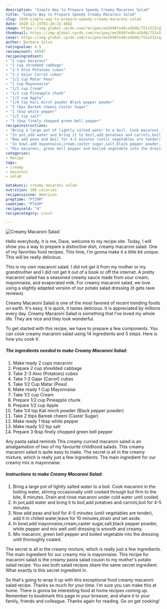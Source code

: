 ```yaml
---
description: "Simple Way to Prepare Speedy Creamy Macaroni Salad"
title: "Simple Way to Prepare Speedy Creamy Macaroni Salad"
slug: 1036-simple-way-to-prepare-speedy-creamy-macaroni-salad
date: 2020-12-15T01:38:23.488Z
image: https://img-global.cpcdn.com/recipes/ee2698fe48ca56d6/751x532cq70/creamy-macaroni-salad-recipe-main-photo.jpg
thumbnail: https://img-global.cpcdn.com/recipes/ee2698fe48ca56d6/751x532cq70/creamy-macaroni-salad-recipe-main-photo.jpg
cover: https://img-global.cpcdn.com/recipes/ee2698fe48ca56d6/751x532cq70/creamy-macaroni-salad-recipe-main-photo.jpg
author: Barbara Silva
ratingvalue: 4.5
reviewcount: 49587
recipeingredient:
- "2 cups macaroni"
- "2 cup shredded cabbage"
- "2-3 Aloo Potatoes cubes"
- "1-2 Gajar Carrot cubes"
- "1/2 Cup Matar Peas"
- "1 Cup Mayonnaise"
- "1/2 cup Cream"
- "1/2 cup Pineapple chunk"
- "1/2 cup Apple"
- "1/4 tsp Kali mirch powder Black pepper powder"
- "2 tbps Bareek cheeni Caster Sugar"
- "1 tbsp white pepper"
- "1/2 tsp salt"
- "3 tbsp finely chopped green bell pepper"
recipeinstructions:
- "Bring a large pot of lightly salted water to a boil. Cook macaroni in the boiling water, stirring occasionally until cooked through but firm to the bite, 8 minutes. Drain and rinse macaroni under cold water until cooled."
- "In pot,add water and bring it to boil,add potatoes and carrots,boil for 4-5 minutes."
- "Now add peas and boil for 4-5 minutes (until vegetables are tender), add it in chilled water,leave for 10 minutes,strain and set aside."
- "In bowl,add mayonnaise,cream,caster sugar,salt,black pepper powder, white pepper and mix well until dressing is smooth and creamy."
- "Mix macaroni, green bell pepper and boiled vegetable into the dressing until thoroughly coated."
categories:
- Recipe
tags:
- creamy
- macaroni
- salad

katakunci: creamy macaroni salad 
nutrition: 200 calories
recipecuisine: American
preptime: "PT39M"
cooktime: "PT42M"
recipeyield: "4"
recipecategory: Lunch

---
```



![Creamy Macaroni Salad](https://img-global.cpcdn.com/recipes/ee2698fe48ca56d6/751x532cq70/creamy-macaroni-salad-recipe-main-photo.jpg)

Hello everybody, it is me, Dave, welcome to my recipe site. Today, I will show you a way to prepare a distinctive dish, creamy macaroni salad. One of my favorites food recipes. This time, I'm gonna make it a little bit unique. This will be really delicious.

This is my own macaroni salad. I did not get it from my mother or my grandmother and I did not get it out of a book or off the internet. A pretty macaroni salad has a seasoned creamy sauce made from sour cream, mayonnaise, and evaporated milk. For creamy macaroni salad, we love using a slightly adapted version of our potato salad dressing (it gets rave reviews).

Creamy Macaroni Salad is one of the most favored of recent trending foods on earth. It's easy, it is quick, it tastes delicious. It is appreciated by millions every day. Creamy Macaroni Salad is something that I've loved my whole life. They are nice and they look wonderful.


To get started with this recipe, we have to prepare a few components. You can cook creamy macaroni salad using 14 ingredients and 5 steps. Here is how you cook it.

<!--inarticleads1-->

##### The ingredients needed to make Creamy Macaroni Salad:

1. Make ready 2 cups macaroni
1. Prepare 2 cup shredded cabbage
1. Take 2-3 Aloo (Potatoes) cubes
1. Take 1-2 Gajar (Carrot) cubes
1. Take 1/2 Cup Matar (Peas)
1. Make ready 1 Cup Mayonnaise
1. Take 1/2 cup Cream
1. Prepare 1/2 cup Pineapple chunk
1. Prepare 1/2 cup Apple
1. Take 1/4 tsp Kali mirch powder (Black pepper powder)
1. Take 2 tbps Bareek cheeni (Caster Sugar)
1. Make ready 1 tbsp white pepper
1. Make ready 1/2 tsp salt
1. Prepare 3 tbsp finely chopped green bell pepper


Any pasta salad reminds This creamy curried macaroni salad is an amalgamation of two of my favourite childhood salads. This creamy macaroni salad is quite easy to make. The secret is all in the creamy mixture, which is really just a few ingredients. The main ingredient for our creamy mix is mayonnaise. 

<!--inarticleads2-->

##### Instructions to make Creamy Macaroni Salad:

1. Bring a large pot of lightly salted water to a boil. Cook macaroni in the boiling water, stirring occasionally until cooked through but firm to the bite, 8 minutes. Drain and rinse macaroni under cold water until cooled.
1. In pot,add water and bring it to boil,add potatoes and carrots,boil for 4-5 minutes.
1. Now add peas and boil for 4-5 minutes (until vegetables are tender), add it in chilled water,leave for 10 minutes,strain and set aside.
1. In bowl,add mayonnaise,cream,caster sugar,salt,black pepper powder, white pepper and mix well until dressing is smooth and creamy.
1. Mix macaroni, green bell pepper and boiled vegetable into the dressing until thoroughly coated.


The secret is all in the creamy mixture, which is really just a few ingredients. The main ingredient for our creamy mix is mayonnaise. This recipe for macaroni salad is the creamy pasta salad cousin to my mother&#39;s potato salad recipe. You see both salad recipes share the same secret ingredient. What exactly is this secret ingredient in. 

So that's going to wrap it up with this exceptional food creamy macaroni salad recipe. Thanks so much for your time. I'm sure you can make this at home. There is gonna be interesting food at home recipes coming up. Remember to bookmark this page in your browser, and share it to your family, friends and colleague. Thanks again for reading. Go on get cooking!
